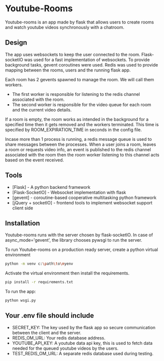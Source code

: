 # Youtube-Rooms

Youtube-rooms is an app made by flask that allows users to create rooms and watch
youtube videos synchronously with a chatroom.

## Design

The app uses websockets to keep the user connected to the room. Flask-socketIO was used
for a fast implementation of websockets. To provide background tasks, gevent coroutines
were used. Redis was used to provide mapping between the rooms, users and the running flask app.

Each room has 2 gevents spawned to manage the room. We will call them workers.

- The first worker is responsible for listening to the redis channel associated with the room.
- The second worker is responsible for the video queue for each room and the current video details.

If a room is empty, the room works as intended in the background for a specified time then it gets removed and the workers terminated. This time is specified by ROOM_EXPIRATION_TIME in seconds in the config file.

Incase more than 1 process is running, a redis message queue is used to share messages between the processes. When a user joins a room, leaves a room or requests video info, an event is published to the redis channel associated with the room then the room worker listening to this channel acts based on the event received.

## Tools

- [Flask] - A python backend framework
- [Flask-SocketIO] - Websocket implementation with flask
- [gevent] - coroutine-based cooperative multitasking python framework
- [jQuery + socketIO] - frontend tools to implement websocket support client side

## Installation

Youtube-rooms runs with the server chosen by flask-socketIO. In case of async_mode='gevent', the library chooses pywsgi to run the server.

To run Youtube-rooms on a production ready server, create a python virtual environment

```sh
python -m venv c:\path\to\myenv
```

Activate the virtual environment then install the requirements.

```sh
pip install -r requirements.txt
```

To run the app:

```sh
python wsgi.py
```

## Your .env file should include

- SECRET_KEY: The key used by the flask app so secure communication between the client and the server.
- REDIS_OM_URL: Your redis database address.
- YOUTUBE_API_KEY: A youtube data api key, this is used to fetch data needed for the queued youtube videos by the users.
- TEST_REDIS_OM_URL: A separate redis database used during testing.
